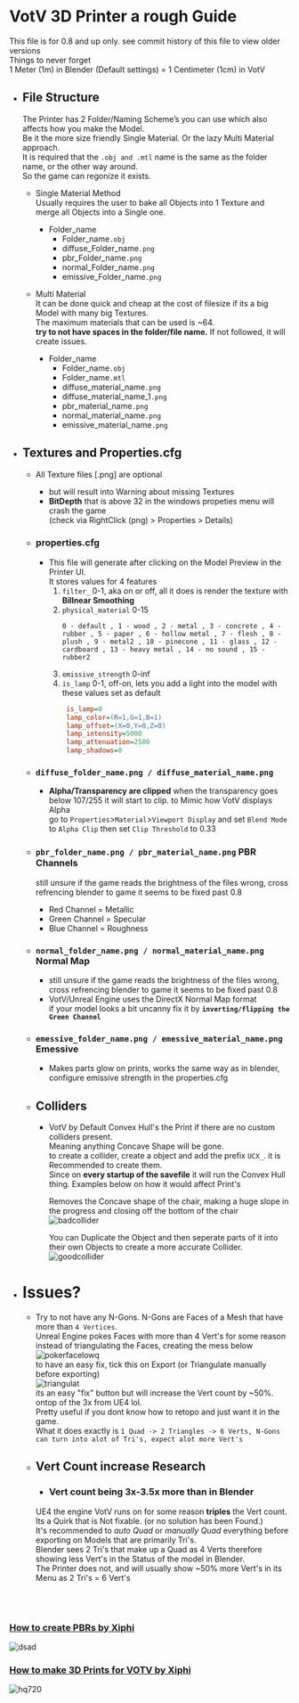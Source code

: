 # VotV 3D Printer a rough Guide
 This file is for 0.8 and up only. see commit history of this file to view older versions \
 Things to never forget \
 1 Meter (1m) in Blender (Default settings) = 1 Centimeter (1cm) in VotV
 

  - ## File Structure
    The Printer has 2 Folder/Naming Scheme’s you can use which also affects how you make the Model. \
    Be it the more size friendly Single Material. Or the lazy Multi Material approach. \
    It is required that the ``.obj and .mtl`` name is the same as the folder name, or the other way around. \
    So the game can regonize it exists.
    - Single Material Method \
      Usually requires the user to bake all Objects into 1 Texture and merge all Objects into a Single one.
      - Folder_name
        - Folder_name``.obj``
        - diffuse_Folder_name``.png``
        - pbr_Folder_name``.png``
        - normal_Folder_name``.png``
        - emissive_Folder_name``.png``
      
    - Multi Material \
      It can be done quick and cheap at the cost of filesize if its a big Model with many big Textures.\
      The maximum materials that can be used is ~64. \
      **try to not have spaces in the folder/file name.** If not followed, it will create issues.
      - Folder_name
        - Folder_name``.obj``
        - Folder_name``.mtl``
        - diffuse_material_name``.png``
        - diffuse_material_name_1``.png``
        - pbr_material_name``.png``
        - normal_material_name``.png``
        - emissive_material_name``.png``

- ## Textures and Properties.cfg
  - All Texture files [.png] are optional
    - but will result into Warning about missing Textures
    - **BitDepth** that is above 32 in the windows propeties menu will crash the game \
      (check via RightClick (png) > Properties > Details)
  - ###  properties.cfg
    - This file will generate after clicking on the Model Preview in the Printer UI. \
      It stores values for 4 features
      1. ``filter_`` 0-1, aka on or off, all it does is render the texture with **Billnear Smoothing**
      2. ``physical_material`` 0-15
         ```
         0 - default , 1 - wood , 2 - metal , 3 - concrete , 4 - rubber , 5 - paper , 6 - hollow metal , 7 - flesh , 8 - plush , 9 - metal2 , 10 - pinecone , 11 - glass , 12 - cardboard , 13 - heavy metal , 14 - no sound , 15 - rubber2
         ```
      3. ``emissive_strength`` 0-inf
      4. ``is_lamp`` 0-1, off-on, lets you add a light into the model with these values set as default
         ```cfg       
          is_lamp=0
          lamp_color=(R=1,G=1,B=1)
          lamp_offset=(X=0,Y=0,Z=0)
          lamp_intensity=5000
          lamp_attenuation=2500
          lamp_shadows=0
         ```
  - ### ``diffuse_folder_name.png / diffuse_material_name.png`` 
      - **Alpha/Transparency are clipped** when the transparency goes below 107/255 it will start to clip. to Mimic how VotV displays Alpha \
	   go to ``Properties``>``Material``>``Viewport Display`` and set ``Blend Mode`` to ``Alpha Clip`` then set ``Clip Threshold`` to 0.33
  - ### ``pbr_folder_name.png / pbr_material_name.png`` PBR Channels 
    still unsure if the game reads the brightness of the files wrong, cross refrencing blender to game it seems to be fixed past 0.8
    - Red Channel = Metallic
    - Green Channel = Specular
    - Blue Channel = Roughness
  - ### ``normal_folder_name.png / normal_material_name.png`` Normal Map 
    - still unsure if the game reads the brightness of the files wrong, cross refrencing blender to game it seems to be fixed past 0.8
    - VotV/Unreal Engine uses the DirectX Normal Map format \
      if your model looks a bit uncanny fix it by **``inverting/flipping the Green Channel``**
  - ### ``emessive_folder_name.png / emessive_material_name.png`` Emessive
    - Makes parts glow on prints, works the same way as in blender, configure emissive strength in the properties.cfg

  - ## Colliders
    - VotV by Default Convex Hull's the Print if there are no custom colliders present. \
      Meaning anything Concave Shape will be gone. \
      to create a collider, create a object and add the prefix ``UCX_``. it is Recommended to create them. \
      Since on **every startup of the savefile** it will run the Convex Hull thing.
      Examples below on how it would affect Print's 
      
      Removes the Concave shape of the chair, making a huge slope in the progress and closing off the bottom of the chair 
      ![badcollider](https://github.com/madrod228/voicesoftheprinter/assets/93410850/9ba5f1bb-2070-47a6-ac2f-f483c3a2e5e6)

      You can Duplicate the Object and then seperate parts of it into their own Objects to create a more accurate Collider. 
      ![goodcollider](https://github.com/madrod228/voicesoftheprinter/assets/93410850/a4cf72f4-def5-459f-8327-a4a46a182d03)

- # Issues?
  - Try to not have any N-Gons. N-Gons are Faces of a Mesh that have more than ``4 Vertices``. <br>
      Unreal Engine pokes Faces with more than 4 Vert's for some reason instead of triangulating the Faces, creating the mess below
      ![pokerfacelowq](https://github.com/madrod228/voicesoftheprinter/assets/93410850/a0cf1b7d-d55b-4c07-a379-cda6679a8484) <br>
      to have an easy fix, tick this on Export (or Triangulate manually before exporting) <br>
      ![triangulat](https://github.com/madrod228/voicesoftheprinter/assets/93410850/4f2741e7-7e33-4c66-8d01-9681c99b6df1) <br>
      its an easy "fix" button but will increase the Vert count by ~50%. ontop of the 3x from UE4 lol.<br>
      Pretty useful if you dont know how to retopo and just want it in the game. <br>
      What it does exactly is ``1 Quad -> 2 Triangles -> 6 Verts, N-Gons can turn into alot of Tri's, expect alot more Vert's``
   
  - ## Vert Count increase Research
    - ### Vert count being 3x-3.5x more than in Blender <br>
    UE4 the engine VotV runs on for some reason **triples** the Vert count. Its a Quirk that is Not fixable. (or no solution has been Found.) <br>
    It's recommended to *auto Quad* or *manually Quad* everything before exporting on Models that are primarily Tri's. <br>
    Blender sees 2 Tri's that make up a Quad as 4 Verts therefore showing less Vert's in the Status of the model in Blender. <br>
    The Printer does not, and will usually show ~50% more Vert's in its Menu as 2 Tri's = 6 Vert's


<br><br>

### [How to create PBRs by Xiphi](https://www.youtube.com/watch?v=1knCUpq7Yz0&t)
![dsad](https://github.com/madrod228/voicesoftheprinter/assets/9602000/d2af6236-e5d3-4aae-8e22-75eccd2d1ea4)
### [How to make 3D Prints for VOTV by Xiphi](https://www.youtube.com/watch?v=aL-fLuwMXTo)
![hq720](https://github.com/madrod228/voicesoftheprinter/assets/9602000/595308a8-4e09-4141-8ae6-5996a2a969bc)
